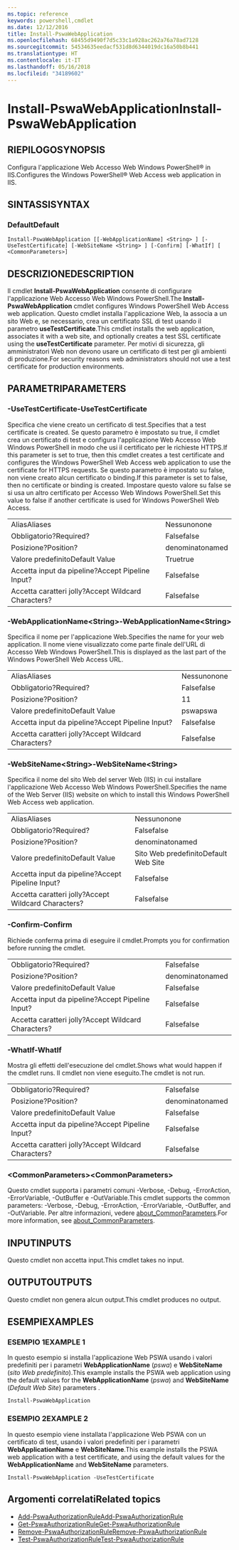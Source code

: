 ```yaml
---
ms.topic: reference
keywords: powershell,cmdlet
ms.date: 12/12/2016
title: Install-PswaWebApplication
ms.openlocfilehash: 68455d9490f7d5c33c1a928ac262a76a78ad7128
ms.sourcegitcommit: 54534635eedacf531d8d6344019dc16a50b8b441
ms.translationtype: HT
ms.contentlocale: it-IT
ms.lasthandoff: 05/16/2018
ms.locfileid: "34189602"
---
```

# <a name="install-pswawebapplication"></a><span data-ttu-id="ae63a-103">Install-PswaWebApplication</span><span class="sxs-lookup"><span data-stu-id="ae63a-103">Install-PswaWebApplication</span></span>

## <a name="synopsis"></a><span data-ttu-id="ae63a-104">RIEPILOGO</span><span class="sxs-lookup"><span data-stu-id="ae63a-104">SYNOPSIS</span></span>

<span data-ttu-id="ae63a-105">Configura l'applicazione Web Accesso Web Windows PowerShell® in IIS.</span><span class="sxs-lookup"><span data-stu-id="ae63a-105">Configures the Windows PowerShell® Web Access web application in IIS.</span></span>

## <a name="syntax"></a><span data-ttu-id="ae63a-106">SINTASSI</span><span class="sxs-lookup"><span data-stu-id="ae63a-106">SYNTAX</span></span>

### <a name="default"></a><span data-ttu-id="ae63a-107">Default</span><span class="sxs-lookup"><span data-stu-id="ae63a-107">Default</span></span>
```
Install-PswaWebApplication [[-WebApplicationName] <String> ] [-UseTestCertificate] [-WebSiteName <String> ] [-Confirm] [-WhatIf] [ <CommonParameters>]
```

## <a name="description"></a><span data-ttu-id="ae63a-108">DESCRIZIONE</span><span class="sxs-lookup"><span data-stu-id="ae63a-108">DESCRIPTION</span></span>

<span data-ttu-id="ae63a-109">Il cmdlet **Install-PswaWebApplication** consente di configurare l'applicazione Web Accesso Web Windows PowerShell.</span><span class="sxs-lookup"><span data-stu-id="ae63a-109">The **Install-PswaWebApplication** cmdlet configures Windows PowerShell Web Access web application.</span></span> <span data-ttu-id="ae63a-110">Questo cmdlet installa l'applicazione Web, la associa a un sito Web e, se necessario, crea un certificato SSL di test usando il parametro **useTestCertificate**.</span><span class="sxs-lookup"><span data-stu-id="ae63a-110">This cmdlet installs the web application, associates it with a web site, and optionally creates a test SSL certificate using the **useTestCertificate** parameter.</span></span> <span data-ttu-id="ae63a-111">Per motivi di sicurezza, gli amministratori Web non devono usare un certificato di test per gli ambienti di produzione.</span><span class="sxs-lookup"><span data-stu-id="ae63a-111">For security reasons web administrators should not use a test certificate for production environments.</span></span>

## <a name="parameters"></a><span data-ttu-id="ae63a-112">PARAMETRI</span><span class="sxs-lookup"><span data-stu-id="ae63a-112">PARAMETERS</span></span>

### <a name="-usetestcertificate"></a><span data-ttu-id="ae63a-113">-UseTestCertificate</span><span class="sxs-lookup"><span data-stu-id="ae63a-113">-UseTestCertificate</span></span>

<span data-ttu-id="ae63a-114">Specifica che viene creato un certificato di test.</span><span class="sxs-lookup"><span data-stu-id="ae63a-114">Specifies that a test certificate is created.</span></span> <span data-ttu-id="ae63a-115">Se questo parametro è impostato su true, il cmdlet crea un certificato di test e configura l'applicazione Web Accesso Web Windows PowerShell in modo che usi il certificato per le richieste HTTPS.</span><span class="sxs-lookup"><span data-stu-id="ae63a-115">If this parameter is set to true, then this cmdlet creates a test certificate and configures the Windows PowerShell Web Access web application to use the certificate for HTTPS requests.</span></span> <span data-ttu-id="ae63a-116">Se questo parametro è impostato su false, non viene creato alcun certificato o binding.</span><span class="sxs-lookup"><span data-stu-id="ae63a-116">If this parameter is set to false, then no certificate or binding is created.</span></span> <span data-ttu-id="ae63a-117">Impostare questo valore su false se si usa un altro certificato per Accesso Web Windows PowerShell.</span><span class="sxs-lookup"><span data-stu-id="ae63a-117">Set this value to false if another certificate is used for Windows PowerShell Web Access.</span></span>

|||
|-|-|
| <span data-ttu-id="ae63a-118">Alias</span><span class="sxs-lookup"><span data-stu-id="ae63a-118">Aliases</span></span>                              | <span data-ttu-id="ae63a-119">Nessuno</span><span class="sxs-lookup"><span data-stu-id="ae63a-119">none</span></span>                                 |
| <span data-ttu-id="ae63a-120">Obbligatorio?</span><span class="sxs-lookup"><span data-stu-id="ae63a-120">Required?</span></span>                            | <span data-ttu-id="ae63a-121">False</span><span class="sxs-lookup"><span data-stu-id="ae63a-121">false</span></span>                                |
| <span data-ttu-id="ae63a-122">Posizione?</span><span class="sxs-lookup"><span data-stu-id="ae63a-122">Position?</span></span>                            | <span data-ttu-id="ae63a-123">denominato</span><span class="sxs-lookup"><span data-stu-id="ae63a-123">named</span></span>                                |
| <span data-ttu-id="ae63a-124">Valore predefinito</span><span class="sxs-lookup"><span data-stu-id="ae63a-124">Default Value</span></span>                        | <span data-ttu-id="ae63a-125">True</span><span class="sxs-lookup"><span data-stu-id="ae63a-125">true</span></span>                                 |
| <span data-ttu-id="ae63a-126">Accetta input da pipeline?</span><span class="sxs-lookup"><span data-stu-id="ae63a-126">Accept Pipeline Input?</span></span>               | <span data-ttu-id="ae63a-127">False</span><span class="sxs-lookup"><span data-stu-id="ae63a-127">false</span></span>                                |
| <span data-ttu-id="ae63a-128">Accetta caratteri jolly?</span><span class="sxs-lookup"><span data-stu-id="ae63a-128">Accept Wildcard Characters?</span></span>          | <span data-ttu-id="ae63a-129">False</span><span class="sxs-lookup"><span data-stu-id="ae63a-129">false</span></span>                                |

### <a name="-webapplicationnameltstringgt"></a><span data-ttu-id="ae63a-130">-WebApplicationName&lt;String&gt;</span><span class="sxs-lookup"><span data-stu-id="ae63a-130">-WebApplicationName&lt;String&gt;</span></span>

<span data-ttu-id="ae63a-131">Specifica il nome per l'applicazione Web.</span><span class="sxs-lookup"><span data-stu-id="ae63a-131">Specifies the name for your web application.</span></span> <span data-ttu-id="ae63a-132">Il nome viene visualizzato come parte finale dell'URL di Accesso Web Windows PowerShell.</span><span class="sxs-lookup"><span data-stu-id="ae63a-132">This is displayed as the last part of the Windows PowerShell Web Access URL.</span></span>

|||
|-|-|
| <span data-ttu-id="ae63a-133">Alias</span><span class="sxs-lookup"><span data-stu-id="ae63a-133">Aliases</span></span>                              | <span data-ttu-id="ae63a-134">Nessuno</span><span class="sxs-lookup"><span data-stu-id="ae63a-134">none</span></span>                                 |
| <span data-ttu-id="ae63a-135">Obbligatorio?</span><span class="sxs-lookup"><span data-stu-id="ae63a-135">Required?</span></span>                            | <span data-ttu-id="ae63a-136">False</span><span class="sxs-lookup"><span data-stu-id="ae63a-136">false</span></span>                                |
| <span data-ttu-id="ae63a-137">Posizione?</span><span class="sxs-lookup"><span data-stu-id="ae63a-137">Position?</span></span>                            | <span data-ttu-id="ae63a-138">1</span><span class="sxs-lookup"><span data-stu-id="ae63a-138">1</span></span>                                    |
| <span data-ttu-id="ae63a-139">Valore predefinito</span><span class="sxs-lookup"><span data-stu-id="ae63a-139">Default Value</span></span>                        | <span data-ttu-id="ae63a-140">pswa</span><span class="sxs-lookup"><span data-stu-id="ae63a-140">pswa</span></span>                                 |
| <span data-ttu-id="ae63a-141">Accetta input da pipeline?</span><span class="sxs-lookup"><span data-stu-id="ae63a-141">Accept Pipeline Input?</span></span>               | <span data-ttu-id="ae63a-142">False</span><span class="sxs-lookup"><span data-stu-id="ae63a-142">false</span></span>                                |
| <span data-ttu-id="ae63a-143">Accetta caratteri jolly?</span><span class="sxs-lookup"><span data-stu-id="ae63a-143">Accept Wildcard Characters?</span></span>          | <span data-ttu-id="ae63a-144">False</span><span class="sxs-lookup"><span data-stu-id="ae63a-144">false</span></span>                                |

### <a name="-websitenameltstringgt"></a><span data-ttu-id="ae63a-145">-WebSiteName&lt;String&gt;</span><span class="sxs-lookup"><span data-stu-id="ae63a-145">-WebSiteName&lt;String&gt;</span></span>

<span data-ttu-id="ae63a-146">Specifica il nome del sito Web del server Web (IIS) in cui installare l'applicazione Web Accesso Web Windows PowerShell.</span><span class="sxs-lookup"><span data-stu-id="ae63a-146">Specifies the name of the Web Server (IIS) website on which to install this Windows PowerShell Web Access web application.</span></span>

|||
|-|-|
| <span data-ttu-id="ae63a-147">Alias</span><span class="sxs-lookup"><span data-stu-id="ae63a-147">Aliases</span></span>                              | <span data-ttu-id="ae63a-148">Nessuno</span><span class="sxs-lookup"><span data-stu-id="ae63a-148">none</span></span>                                 |
| <span data-ttu-id="ae63a-149">Obbligatorio?</span><span class="sxs-lookup"><span data-stu-id="ae63a-149">Required?</span></span>                            | <span data-ttu-id="ae63a-150">False</span><span class="sxs-lookup"><span data-stu-id="ae63a-150">false</span></span>                                |
| <span data-ttu-id="ae63a-151">Posizione?</span><span class="sxs-lookup"><span data-stu-id="ae63a-151">Position?</span></span>                            | <span data-ttu-id="ae63a-152">denominato</span><span class="sxs-lookup"><span data-stu-id="ae63a-152">named</span></span>                                |
| <span data-ttu-id="ae63a-153">Valore predefinito</span><span class="sxs-lookup"><span data-stu-id="ae63a-153">Default Value</span></span>                        | <span data-ttu-id="ae63a-154">Sito Web predefinito</span><span class="sxs-lookup"><span data-stu-id="ae63a-154">Default Web Site</span></span>                     |
| <span data-ttu-id="ae63a-155">Accetta input da pipeline?</span><span class="sxs-lookup"><span data-stu-id="ae63a-155">Accept Pipeline Input?</span></span>               | <span data-ttu-id="ae63a-156">False</span><span class="sxs-lookup"><span data-stu-id="ae63a-156">false</span></span>                                |
| <span data-ttu-id="ae63a-157">Accetta caratteri jolly?</span><span class="sxs-lookup"><span data-stu-id="ae63a-157">Accept Wildcard Characters?</span></span>          | <span data-ttu-id="ae63a-158">False</span><span class="sxs-lookup"><span data-stu-id="ae63a-158">false</span></span>                                |

### <a name="-confirm"></a><span data-ttu-id="ae63a-159">-Confirm</span><span class="sxs-lookup"><span data-stu-id="ae63a-159">-Confirm</span></span>

<span data-ttu-id="ae63a-160">Richiede conferma prima di eseguire il cmdlet.</span><span class="sxs-lookup"><span data-stu-id="ae63a-160">Prompts you for confirmation before running the cmdlet.</span></span>

|||
|-|-|
| <span data-ttu-id="ae63a-161">Obbligatorio?</span><span class="sxs-lookup"><span data-stu-id="ae63a-161">Required?</span></span>                            | <span data-ttu-id="ae63a-162">False</span><span class="sxs-lookup"><span data-stu-id="ae63a-162">false</span></span>                                |
| <span data-ttu-id="ae63a-163">Posizione?</span><span class="sxs-lookup"><span data-stu-id="ae63a-163">Position?</span></span>                            | <span data-ttu-id="ae63a-164">denominato</span><span class="sxs-lookup"><span data-stu-id="ae63a-164">named</span></span>                                |
| <span data-ttu-id="ae63a-165">Valore predefinito</span><span class="sxs-lookup"><span data-stu-id="ae63a-165">Default Value</span></span>                        | <span data-ttu-id="ae63a-166">False</span><span class="sxs-lookup"><span data-stu-id="ae63a-166">false</span></span>                                |
| <span data-ttu-id="ae63a-167">Accetta input da pipeline?</span><span class="sxs-lookup"><span data-stu-id="ae63a-167">Accept Pipeline Input?</span></span>               | <span data-ttu-id="ae63a-168">False</span><span class="sxs-lookup"><span data-stu-id="ae63a-168">false</span></span>                                |
| <span data-ttu-id="ae63a-169">Accetta caratteri jolly?</span><span class="sxs-lookup"><span data-stu-id="ae63a-169">Accept Wildcard Characters?</span></span>          | <span data-ttu-id="ae63a-170">False</span><span class="sxs-lookup"><span data-stu-id="ae63a-170">false</span></span>                                |

### <a name="-whatif"></a><span data-ttu-id="ae63a-171">-WhatIf</span><span class="sxs-lookup"><span data-stu-id="ae63a-171">-WhatIf</span></span>

<span data-ttu-id="ae63a-172">Mostra gli effetti dell'esecuzione del cmdlet.</span><span class="sxs-lookup"><span data-stu-id="ae63a-172">Shows what would happen if the cmdlet runs.</span></span>
<span data-ttu-id="ae63a-173">Il cmdlet non viene eseguito.</span><span class="sxs-lookup"><span data-stu-id="ae63a-173">The cmdlet is not run.</span></span>

|||
|-|-|
| <span data-ttu-id="ae63a-174">Obbligatorio?</span><span class="sxs-lookup"><span data-stu-id="ae63a-174">Required?</span></span>                            | <span data-ttu-id="ae63a-175">False</span><span class="sxs-lookup"><span data-stu-id="ae63a-175">false</span></span>                                |
| <span data-ttu-id="ae63a-176">Posizione?</span><span class="sxs-lookup"><span data-stu-id="ae63a-176">Position?</span></span>                            | <span data-ttu-id="ae63a-177">denominato</span><span class="sxs-lookup"><span data-stu-id="ae63a-177">named</span></span>                                |
| <span data-ttu-id="ae63a-178">Valore predefinito</span><span class="sxs-lookup"><span data-stu-id="ae63a-178">Default Value</span></span>                        | <span data-ttu-id="ae63a-179">False</span><span class="sxs-lookup"><span data-stu-id="ae63a-179">false</span></span>                                |
| <span data-ttu-id="ae63a-180">Accetta input da pipeline?</span><span class="sxs-lookup"><span data-stu-id="ae63a-180">Accept Pipeline Input?</span></span>               | <span data-ttu-id="ae63a-181">False</span><span class="sxs-lookup"><span data-stu-id="ae63a-181">false</span></span>                                |
| <span data-ttu-id="ae63a-182">Accetta caratteri jolly?</span><span class="sxs-lookup"><span data-stu-id="ae63a-182">Accept Wildcard Characters?</span></span>          | <span data-ttu-id="ae63a-183">False</span><span class="sxs-lookup"><span data-stu-id="ae63a-183">false</span></span>                                |

### <a name="ltcommonparametersgt"></a><span data-ttu-id="ae63a-184">&lt;CommonParameters&gt;</span><span class="sxs-lookup"><span data-stu-id="ae63a-184">&lt;CommonParameters&gt;</span></span>

<span data-ttu-id="ae63a-185">Questo cmdlet supporta i parametri comuni -Verbose, -Debug, -ErrorAction, -ErrorVariable, -OutBuffer e -OutVariable.</span><span class="sxs-lookup"><span data-stu-id="ae63a-185">This cmdlet supports the common parameters: -Verbose, -Debug, -ErrorAction, -ErrorVariable, -OutBuffer, and -OutVariable.</span></span>
<span data-ttu-id="ae63a-186">Per altre informazioni, vedere [about_CommonParameters](http://go.microsoft.com/fwlink/p/?LinkID=113216).</span><span class="sxs-lookup"><span data-stu-id="ae63a-186">For more information, see [about_CommonParameters](http://go.microsoft.com/fwlink/p/?LinkID=113216).</span></span>

## <a name="inputs"></a><span data-ttu-id="ae63a-187">INPUT</span><span class="sxs-lookup"><span data-stu-id="ae63a-187">INPUTS</span></span>

<span data-ttu-id="ae63a-188">Questo cmdlet non accetta input.</span><span class="sxs-lookup"><span data-stu-id="ae63a-188">This cmdlet takes no input.</span></span>

## <a name="outputs"></a><span data-ttu-id="ae63a-189">OUTPUT</span><span class="sxs-lookup"><span data-stu-id="ae63a-189">OUTPUTS</span></span>

<span data-ttu-id="ae63a-190">Questo cmdlet non genera alcun output.</span><span class="sxs-lookup"><span data-stu-id="ae63a-190">This cmdlet produces no output.</span></span>

## <a name="examples"></a><span data-ttu-id="ae63a-191">ESEMPI</span><span class="sxs-lookup"><span data-stu-id="ae63a-191">EXAMPLES</span></span>

### <a name="example-1"></a><span data-ttu-id="ae63a-192">ESEMPIO 1</span><span class="sxs-lookup"><span data-stu-id="ae63a-192">EXAMPLE 1</span></span>

<span data-ttu-id="ae63a-193">In questo esempio si installa l'applicazione Web PSWA usando i valori predefiniti per i parametri **WebApplicationName** (*pswa*) e **WebSiteName** (*sito Web predefinito*).</span><span class="sxs-lookup"><span data-stu-id="ae63a-193">This example installs the PSWA web application using the default values for the **WebApplicationName** (*pswa*) and **WebSiteName** (*Default Web Site*) parameters .</span></span>

```
Install-PswaWebApplication
```

### <a name="example-2"></a><span data-ttu-id="ae63a-194">ESEMPIO 2</span><span class="sxs-lookup"><span data-stu-id="ae63a-194">EXAMPLE 2</span></span>

<span data-ttu-id="ae63a-195">In questo esempio viene installata l'applicazione Web PSWA con un certificato di test, usando i valori predefiniti per i parametri **WebApplicationName** e **WebSiteName**.</span><span class="sxs-lookup"><span data-stu-id="ae63a-195">This example installs the PSWA web application with a test certificate, and using the default values for the **WebApplicationName** and **WebSiteName** parameters.</span></span>

```
Install-PswaWebApplication -UseTestCertificate
```

## <a name="related-topics"></a><span data-ttu-id="ae63a-196">Argomenti correlati</span><span class="sxs-lookup"><span data-stu-id="ae63a-196">Related topics</span></span>

- [<span data-ttu-id="ae63a-197">Add-PswaAuthorizationRule</span><span class="sxs-lookup"><span data-stu-id="ae63a-197">Add-PswaAuthorizationRule</span></span>](add-pswaauthorizationrule.md)
- [<span data-ttu-id="ae63a-198">Get-PswaAuthorizationRule</span><span class="sxs-lookup"><span data-stu-id="ae63a-198">Get-PswaAuthorizationRule</span></span>](get-pswaauthorizationrule.md)
- [<span data-ttu-id="ae63a-199">Remove-PswaAuthorizationRule</span><span class="sxs-lookup"><span data-stu-id="ae63a-199">Remove-PswaAuthorizationRule</span></span>](remove-pswaauthorizationrule.md)
- [<span data-ttu-id="ae63a-200">Test-PswaAuthorizationRule</span><span class="sxs-lookup"><span data-stu-id="ae63a-200">Test-PswaAuthorizationRule</span></span>](test-pswaauthorizationrule.md)
